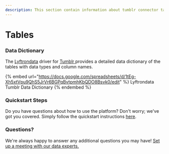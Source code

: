 ```yaml
---
description: This section contain information about tumblr connector tables information
---
```


# Tables

### Data Dictionary

The [Lyftrondata](https://www.lyftrondata.com/) driver for [Tumblr](https://www.lyftrondata.com/integration/marketing-analytics/tumblr//)[ ](https://www.lyftrondata.com/integration/tumblr/)provides a detailed data dictionary of the tables with data types and column names.

{% embed url="https://docs.google.com/spreadsheets/d/1tEg-Xh5xtVpu9QhS5JrVr6BGPqBvtpmhKbQDO8Bsvk0/edit" %}
Lyftrondata Tumblr Data Dictionary
{% endembed %}

### Quickstart Steps

Do you have questions about how to use the platform? Don't worry; we've got you covered. Simply follow the quickstart instructions [here](../README.md).

### Questions? <a href="#questions" id="questions"></a>

We're always happy to answer any additional questions you may have! [Set up a meeting with our data experts.](https://www.lyftrondata.com/book-a-meeting/)

